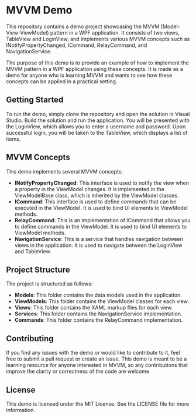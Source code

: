 # MVVM Demo

This repository contains a demo project showcasing the MVVM (Model-View-ViewModel) pattern in a WPF application. It consists of two views, TableView and LoginView, and implements various MVVM concepts such as INotifyPropertyChanged, ICommand, RelayCommand, and NavigationService.

The purpose of this demo is to provide an example of how to implement the MVVM pattern in a WPF application using these concepts. It is made as a demo for anyone who is learning MVVM and wants to see how these concepts can be applied in a practical setting.

## Getting Started

To run the demo, simply clone the repository and open the solution in Visual Studio. Build the solution and run the application. You will be presented with the LoginView, which allows you to enter a username and password. Upon successful login, you will be taken to the TableView, which displays a list of items.

## MVVM Concepts

This demo implements several MVVM concepts:

- **INotifyPropertyChanged**: This interface is used to notify the view when a property in the ViewModel changes. It is implemented in the ViewModelBase class, which is inherited by the ViewModel classes.
- **ICommand**: This interface is used to define commands that can be executed in the ViewModel. It is used to bind UI elements to ViewModel methods.
- **RelayCommand**: This is an implementation of ICommand that allows you to define commands in the ViewModel. It is used to bind UI elements to ViewModel methods.
- **NavigationService**: This is a service that handles navigation between views in the application. It is used to navigate between the LoginView and TableView.

## Project Structure

The project is structured as follows:

- **Models**: This folder contains the data models used in the application.
- **ViewModels**: This folder contains the ViewModel classes for each view.
- **Views**: This folder contains the XAML markup files for each view.
- **Services**: This folder contains the NavigationService implementation.
- **Commands**: This folder contains the RelayCommand implementation.

## Contributing

If you find any issues with the demo or would like to contribute to it, feel free to submit a pull request or create an issue. This demo is meant to be a learning resource for anyone interested in MVVM, so any contributions that improve the clarity or correctness of the code are welcome.

## License

This demo is licensed under the MIT License. See the LICENSE file for more information.

